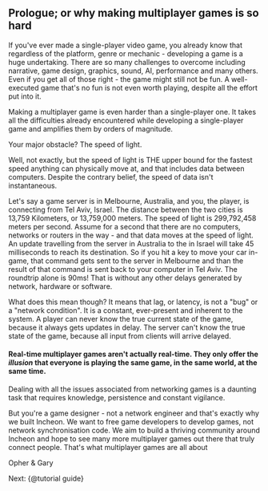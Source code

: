 ## Prologue; or why making multiplayer games is so hard

 If you've ever made a single-player video game, you already know that regardless of the platform, genre or mechanic - developing a game is a huge undertaking. There are so many challenges to overcome including narrative, game design, graphics, sound, AI, performance and many others. Even if you get all of those right - the game might still not be fun. A well-executed game that's no fun is not even worth playing, despite all the effort put into it.

Making a multiplayer game is even harder than a single-player one. It takes all the difficulties already encountered while developing a single-player game and amplifies them by orders of magnitude.

 Your major obstacle? The speed of light.

 Well, not exactly, but the speed of light is THE upper bound for the fastest speed anything can physically move at, and that includes data between computers. Despite the contrary belief, the speed of data isn't instantaneous.

 Let's say a game server is in Melbourne, Australia, and you, the player, is connecting from Tel Aviv, Israel. The distance between the two cities is 13,759 Kilometers, or 13,759,000 meters.
   The speed of light is 299,792,458 meters per second. Assume for a second that there are no computers, networks or routers in the way - and that data moves at the speed of light. An update travelling from the server in Australia to the in Israel will take 45 milliseconds to reach its destination. So if you hit a key to move your car in-game, that command gets sent to the server in Melbourne and than the result of that command is sent back to your computer in Tel Aviv. The roundtrip alone is 90ms! That is without any other delays generated by network, hardware or software.

   What does this mean though? It means that lag, or latency, is not a "bug" or a "network condition". It is a constant, ever-present and inherent to the system. A player can never know the true current state of the game, because it always gets updates in delay. The server can't know the true state of the game, because all input from clients will arrive delayed.

#### Real-time multiplayer games aren't actually real-time. They only offer the *illusion* that everyone is playing the same game, in the same world, at the same time.

Dealing with all the issues associated from networking games is a daunting task that requires knowledge, persistence and constant vigilance.

But you're a game designer - not a network engineer and that's exactly why we built Incheon. We want to free game developers to develop games, not network synchronisation code. We aim to build a thriving community around Incheon and hope to see many more multiplayer games out there that truly connect people. That's what multiplayer games are all about

 Opher & Gary




Next: {@tutorial guide}
